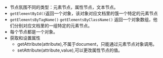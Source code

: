 * 节点氛围不同的类型：元素节点，属性节点，文本节点。
* `getElementById()`返回一个对象，该对象对应文档里的饿一个特定的元素节点
* `getElementsByTagName()` `getElementsByClassName()` 返回一个对象数组，他们分别对应文档里的一组特定的元素节点。
* 每个节点都是一个对象。
* 获取和设置属性
  * getAttribute(attribute),不属于document，只能通过元素节点对象调用。
  * setAttribute(attribute,value),可以更改属性节点的值。
